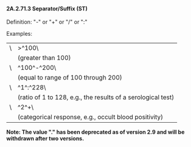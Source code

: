 #### 2A.2.71.3 Separator/Suffix (ST)

Definition: "-" or "+" or "/" or ":"

Examples:

|     |     |
| --- | --- |
| \ | >^100\ |
|  | (greater than 100) |
| \ | ^100^-^200\ |
|  | (equal to range of 100 through 200) |
| \ | ^1^:^228\ |
|  | (ratio of 1 to 128, e.g., the results of a serological test) |
| \ | ^2^+\ |
|  | (categorical response, e.g., occult blood positivity) |

**Note: The value "." has been deprecated as of version 2.9 and will be withdrawn after two versions.**
